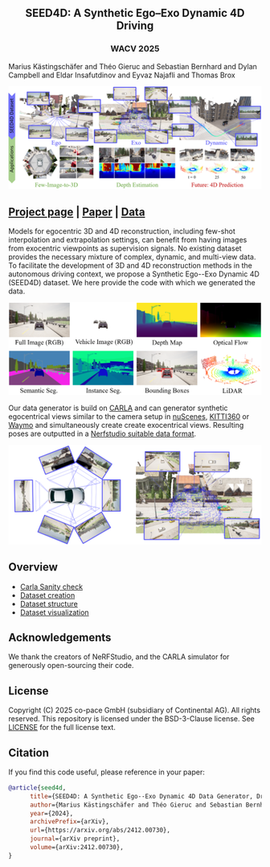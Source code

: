 <h2 align="center">SEED4D: A Synthetic Ego–Exo Dynamic 4D Driving </h2>
<h3 align="center">WACV 2025</h3>

Marius Kästingschäfer and Théo Gieruc and Sebastian Bernhard and Dylan Campbell and Eldar Insafutdinov and Eyvaz Najafli and Thomas Brox 

![Teaser image](docs/media/teaser/overview.png)

## [Project page](https://seed4d.github.io/) | [Paper](https://arxiv.org/abs/2412.00730) | [Data](coming_soon)

Models for egocentric 3D and 4D reconstruction, including few-shot interpolation and extrapolation settings, can benefit from having images from exocentric viewpoints as supervision signals. No existing dataset provides the necessary mixture of complex, dynamic, and multi-view data. To facilitate the development of 3D and 4D reconstruction methods in the autonomous driving context, we propose a Synthetic Ego--Exo Dynamic 4D (SEED4D) dataset. We here provide the code with which we generated the data.

![Sensors](docs/media/teaser/sensors.png)


Our data generator is build on [CARLA](https://github.com/carla-simulator/carla) and can generator synthetic egocentrical views similar to the camera setup in [nuScenes](https://www.nuscenes.org/nuscenes), [KITTI360](https://www.cvlibs.net/datasets/kitti-360/) or [Waymo](https://waymo.com/open/) and simultaneously create create exocentrical views. Resulting poses are outputted in a [Nerfstudio suitable data format](https://docs.nerf.studio/quickstart/data_conventions.html).


![Sensor Overview](docs/media/teaser/sensor_setup.png)


 ## Overview
- [Carla Sanity check](docs/carla_check.md)
- [Dataset creation](docs/datasets.md)
- [Dataset structure](docs/data_structure.md)
- [Dataset visualization](docs/visualizations.md)

## Acknowledgements 
We thank the creators of NeRFStudio, and the CARLA simulator for generously open-sourcing their code.

## License
Copyright (C) 2025 co-pace GmbH (subsidiary of Continental AG). All rights reserved. This repository is licensed under the BSD-3-Clause license. See [LICENSE](LICENSE) for the full license text.

## Citation
If you find this code useful, please reference in your paper:
```bibtex
@article{seed4d,
      title={SEED4D: A Synthetic Ego--Exo Dynamic 4D Data Generator, Driving Dataset and Benchmark}, 
      author={Marius Kästingschäfer and Théo Gieruc and Sebastian Bernhard and Dylan Campbell and Eldar Insafutdinov and Eyvaz Najafli and Thomas Brox},
      year={2024},
      archivePrefix={arXiv},
      url={https://arxiv.org/abs/2412.00730},
      journal={arXiv preprint},
      volume={arXiv:2412.00730},
}
```
